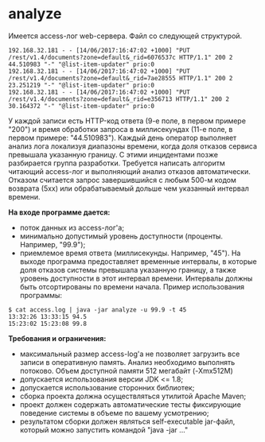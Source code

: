 # analyze
Имеется access-лог web-сервера. Файл со следующей структурой.
```
192.168.32.181 - - [14/06/2017:16:47:02 +1000] "PUT /rest/v1.4/documents?zone=default&_rid=6076537c HTTP/1.1" 200 2 44.510983 "-" "@list-item-updater" prio:0
192.168.32.181 - - [14/06/2017:16:47:02 +1000] "PUT /rest/v1.4/documents?zone=default&_rid=7ae28555 HTTP/1.1" 200 2 23.251219 "-" "@list-item-updater" prio:0
192.168.32.181 - - [14/06/2017:16:47:02 +1000] "PUT /rest/v1.4/documents?zone=default&_rid=e356713 HTTP/1.1" 200 2 30.164372 "-" "@list-item-updater" prio:0
```
 
У каждой записи есть HTTP-код ответа (9-е поле, в первом примере "200") и время обработки запроса 
в миллисекундах (11-е поле, в первом примере: "44.510983"). Каждый день оператор выполняет 
анализ лога локализуя диапазоны времени, когда доля отказов сервиса превышала указанную 
границу. С этими инцидентами позже разбирается группа разработки. Требуется написать алгоритм 
читающий access-лог и выполняющий анализ отказов автоматически.
Отказом считается запрос завершившийся с любым 500-м кодом возврата (5xx) или обрабатываемый 
дольше чем указанный интервал времени.
 
**На входе программе дается:**
* поток данных из access-лог'а;
* минимально допустимый уровень доступности (проценты. Например, "99.9");
* приемлемое время ответа (миллисекунды. Например, "45").
На выходе программа предоставляет временные интервалы, в которые доля отказов системы 
превышала указанную границу, а также уровень доступности в этот интервал времени. Интервалы 
должны быть отсортированы по времени начала.
Пример использования программы:
```
$ cat access.log | java -jar analyze -u 99.9 -t 45
13:32:26 13:33:15 94.5
15:23:02 15:23:08 99.8
```
 
**Требования и ограничения:**
* максимальный размер access-log'а не позволяет загрузить все записи в оперативную память. Анализ необходимо выполнять потоково. Объем доступной памяти 512 мегабайт (-Xmx512M)
* допускается использования версии JDK <= 1.8;
* допускается использование сторонних библиотек;
* сборка проекта должна осуществляться утилитой Apache Maven;
* проект должен содержать автоматические тесты фиксирующие поведение системы в объеме по вашему усмотрению;
* результатом сборки должен являться self-executable jar-файл, который можно запустить командой "java -jar ..."
